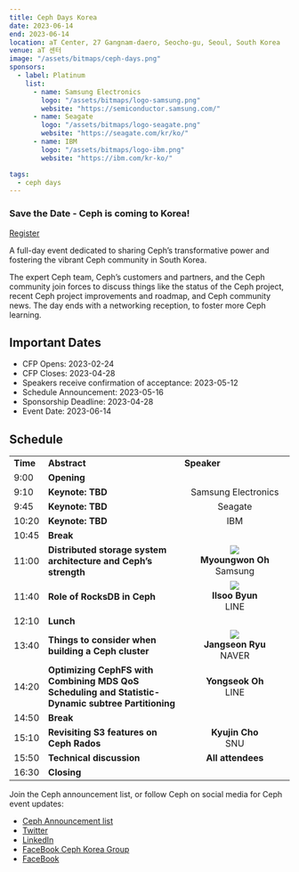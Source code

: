 ```yaml
---
title: Ceph Days Korea
date: 2023-06-14
end: 2023-06-14
location: aT Center, 27 Gangnam-daero, Seocho-gu, Seoul, South Korea
venue: aT 센터
image: "/assets/bitmaps/ceph-days.png"
sponsors:
  - label: Platinum
    list:
      - name: Samsung Electronics
        logo: "/assets/bitmaps/logo-samsung.png"
        website: "https://semiconductor.samsung.com/"
      - name: Seagate
        logo: "/assets/bitmaps/logo-seagate.png"
        website: "https://seagate.com/kr/ko/"
      - name: IBM
        logo: "/assets/bitmaps/logo-ibm.png"
        website: "https://ibm.com/kr-ko/"

tags:
  - ceph days
---
```


### Save the Date - Ceph is coming to Korea!

<a class="button" href="https://festa.io/events/3215">Register</a>

A full-day event dedicated to sharing Ceph’s transformative power and fostering
the vibrant Ceph community in South Korea.

The expert Ceph team, Ceph’s customers and partners, and the Ceph community
join forces to discuss things like the status of the Ceph project, recent Ceph
project improvements and roadmap, and Ceph community news. The day ends with
a networking reception, to foster more Ceph learning.

## Important Dates

- CFP Opens: 2023-02-24
- CFP Closes: 2023-04-28
- Speakers receive confirmation of acceptance: 2023-05-12
- Schedule Announcement: 2023-05-16
- Sponsorship Deadline: 2023-04-28
- Event Date: 2023-06-14

## Schedule

<table>
  <tr>
   <td width="10%"><strong>Time</strong>
   </td>
   <td width="50%"><strong>Abstract</strong>
   </td>
   <td width="40%"><strong>Speaker</strong>
   </td>
  </tr>
  <tr>
   <td>9:00
   </td>
   <td><strong>Opening</strong>
   </td>
   <td>
   </td>
  </tr>
  <tr>
   <td>9:10
   </td>
   <td><strong>Keynote: TBD</strong>
   </td>
   <td><center>Samsung Electronics</center>
   </td>
  </tr>
  <tr>
   <td>9:45
   </td>
   <td><strong>Keynote: TBD</strong>
   </td>
   <td><center>Seagate</center>
   </td>
  </tr>
  <tr>
   <td>10:20
   </td>
   <td><strong>Keynote: TBD</strong>
   </td>
   <td><center>IBM</center>
   </td>
  </tr>
  <tr>
   <td>10:45
   </td>
   <td><strong>Break</strong>
   </td>
   <td>
   </td>
  </tr>
  <tr>
   <td>11:00
   </td>
   <td><strong>Distributed storage system architecture and Ceph’s strength</strong>
   </td>
   <td><center><img src="/assets/bitmaps/events/2023/ceph-days-korea/myoungwon-oh.jpg"><br /><strong>Myoungwon Oh</strong><br />Samsung</center>
   </td>
  </tr>
  <tr>
   <td>11:40
   </td>
   <td><strong>Role of RocksDB in Ceph</strong>
   </td>
   <td><center><img src="/assets/bitmaps/events/2023/ceph-days-korea/ilsoo-byun.jpg"><br /><strong>Ilsoo Byun</strong><br />LINE</center>
   </td>
  </tr>
  <tr>
   <td>12:10
   </td>
   <td><strong>Lunch</strong>
   </td>
   <td>
   </td>
  </tr>
  <tr>
   <td>13:40
   </td>
   <td><strong>Things to consider when building a Ceph cluster</strong>
   </td>
   <td><center><img src="/assets/bitmaps/events/2023/ceph-days-korea/jangseon-ryu.jpg"><br /><strong>Jangseon Ryu</strong><br />NAVER</center>
   </td>
  </tr>
  <tr>
   <td>14:20
   </td>
   <td><strong>Optimizing CephFS with Combining MDS QoS Scheduling and Statistic-Dynamic subtree Partitioning</strong>
   </td>
   <td><center><strong>Yongseok Oh</strong><br />LINE</center>
   </td>
  </tr>
  <tr>
   <td>14:50
   </td>
   <td><strong>Break</strong>
   </td>
   <td>
   </td>
  </tr>
  <tr>
   <td>15:10
   </td>
   <td><strong>Revisiting S3 features on Ceph Rados</strong>
   </td>
   <td><center><strong>Kyujin Cho</strong><br />SNU</center>
   </td>
  </tr>
  <tr>
   <td>15:50
   </td>
   <td><strong>Technical discussion</strong>
   </td>
   <td><center><strong>All attendees</strong></center>
   </td>
  </tr>
  <tr>
   <td>16:30
   </td>
   <td><strong>Closing</strong>
   </td>
   <td>
   </td>
  </tr>
</table>

Join the Ceph announcement list, or follow Ceph on social media for Ceph event
updates:

- [Ceph Announcement list](https://lists.ceph.io/postorius/lists/ceph-announce.ceph.io/)
- [Twitter](https://twitter.com/ceph)
- [LinkedIn](https://www.linkedin.com/company/ceph/)
- [FaceBook Ceph Korea Group](https://www.facebook.com/groups/cephkr)
- [FaceBook](https://www.facebook.com/cephstorage/)
